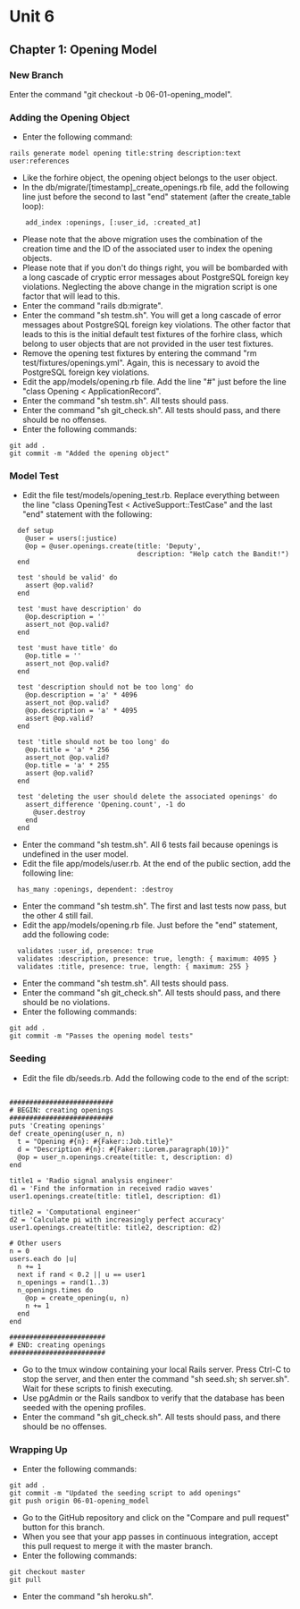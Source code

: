 # Unit 6
## Chapter 1: Opening Model

### New Branch
Enter the command "git checkout -b 06-01-opening_model".

### Adding the Opening Object
* Enter the following command:
```
rails generate model opening title:string description:text user:references
```
* Like the forhire object, the opening object belongs to the user object.
* In the db/migrate/[timestamp]_create_openings.rb file, add the following line just before the second to last "end" statement (after the create_table loop):
```
    add_index :openings, [:user_id, :created_at]
```
* Please note that the above migration uses the combination of the creation time and the ID of the associated user to index the opening objects.
* Please note that if you don't do things right, you will be bombarded with a long cascade of cryptic error messages about PostgreSQL foreign key violations.  Neglecting the above change in the migration script is one factor that will lead to this.
* Enter the command "rails db:migrate".
* Enter the command "sh testm.sh".  You will get a long cascade of error messages about PostgreSQL foreign key violations.  The other factor that leads to this is the initial default test fixtures of the forhire class, which belong to user objects that are not provided in the user test fixtures.
* Remove the opening test fixtures by entering the command "rm test/fixtures/openings.yml".  Again, this is necessary to avoid the PostgreSQL foreign key violations.
* Edit the app/models/opening.rb file.  Add the line "#" just before the line "class Opening < ApplicationRecord".
* Enter the command "sh testm.sh".  All tests should pass.
* Enter the command "sh git_check.sh".  All tests should pass, and there should be no offenses.
* Enter the following commands:
```
git add .
git commit -m "Added the opening object"
```

### Model Test
* Edit the file test/models/opening_test.rb.  Replace everything between the line "class OpeningTest < ActiveSupport::TestCase" and the last "end" statement with the following:
```
  def setup
    @user = users(:justice)
    @op = @user.openings.create(title: 'Deputy',
                                description: "Help catch the Bandit!")
  end

  test 'should be valid' do
    assert @op.valid?
  end

  test 'must have description' do
    @op.description = ''
    assert_not @op.valid?
  end

  test 'must have title' do
    @op.title = ''
    assert_not @op.valid?
  end

  test 'description should not be too long' do
    @op.description = 'a' * 4096
    assert_not @op.valid?
    @op.description = 'a' * 4095
    assert @op.valid?
  end

  test 'title should not be too long' do
    @op.title = 'a' * 256
    assert_not @op.valid?
    @op.title = 'a' * 255
    assert @op.valid?
  end

  test 'deleting the user should delete the associated openings' do
    assert_difference 'Opening.count', -1 do
      @user.destroy
    end
  end
```
* Enter the command "sh testm.sh".  All 6 tests fail because openings is undefined in the user model.
* Edit the file app/models/user.rb.  At the end of the public section, add the following line:
```
  has_many :openings, dependent: :destroy
```
* Enter the command "sh testm.sh".  The first and last tests now pass, but the other 4 still fail.
* Edit the app/models/opening.rb file.  Just before the "end" statement, add the following code:
```
  validates :user_id, presence: true
  validates :description, presence: true, length: { maximum: 4095 }
  validates :title, presence: true, length: { maximum: 255 }
```
* Enter the command "sh testm.sh".  All tests should pass.
* Enter the command "sh git_check.sh".  All tests should pass, and there should be no violations.
* Enter the following commands:
```
git add .
git commit -m "Passes the opening model tests"
```

### Seeding
* Edit the file db/seeds.rb.  Add the following code to the end of the script:
```

##########################
# BEGIN: creating openings
##########################
puts 'Creating openings'
def create_opening(user_n, n)
  t = "Opening #{n}: #{Faker::Job.title}"
  d = "Description #{n}: #{Faker::Lorem.paragraph(10)}"
  @op = user_n.openings.create(title: t, description: d)
end

title1 = 'Radio signal analysis engineer'
d1 = 'Find the information in received radio waves'
user1.openings.create(title: title1, description: d1)

title2 = 'Computational engineer'
d2 = 'Calculate pi with increasingly perfect accuracy'
user1.openings.create(title: title2, description: d2)

# Other users
n = 0
users.each do |u|
  n += 1
  next if rand < 0.2 || u == user1
  n_openings = rand(1..3)
  n_openings.times do
    @op = create_opening(u, n)
    n += 1
  end
end

########################
# END: creating openings
########################
```
* Go to the tmux window containing your local Rails server. Press Ctrl-C to stop the server, and then enter the command "sh seed.sh; sh server.sh".  Wait for these scripts to finish executing.
* Use pgAdmin or the Rails sandbox to verify that the database has been seeded with the opening profiles.
* Enter the command "sh git_check.sh". All tests should pass, and there should be no offenses.

### Wrapping Up
* Enter the following commands:
```
git add .
git commit -m "Updated the seeding script to add openings"
git push origin 06-01-opening_model
```
* Go to the GitHub repository and click on the "Compare and pull request" button for this branch.
* When you see that your app passes in continuous integration, accept this pull request to merge it with the master branch.
* Enter the following commands:
```
git checkout master
git pull
```
* Enter the command "sh heroku.sh".
